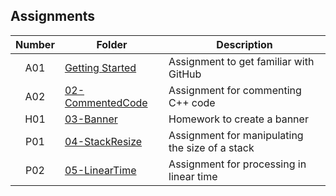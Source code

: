 ## Assignments

| Number | Folder | Description |
| :----: | ------ | ----------- |
|   A01   | [Getting Started](https://github.com/sgilliland/3013-ALG-Gilliland/blob/master/README.md) |   Assignment to get familiar with GitHub   |
|   A02   | [02-CommentedCode](https://github.com/sgilliland/3013-ALG-Gilliland/tree/master/Assignments/02-CommentedCode) | Assignment for commenting C++ code |
|   H01   | [03-Banner](https://github.com/sgilliland/3013-ALG-Gilliland/tree/master/Assignments/Homework/Banner) |   Homework to create a banner   |
|   P01   | [04-StackResize](https://github.com/sgilliland/3013-ALG-Gilliland/tree/master/Assignments/04-StackResize) | Assignment for manipulating the size of a stack |
|   P02   | [05-LinearTime](https://github.com/sgilliland/3013-ALG-Gilliland/tree/master/Assignments/05-LinearTime) | Assignment for processing in linear time |
